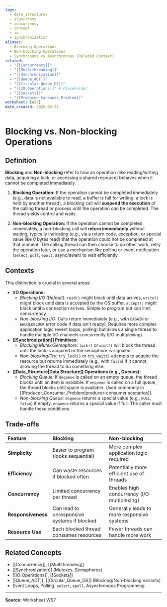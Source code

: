 ```yaml
---
tags:
  - data_structures
  - algorithms
  - concurrency
  - concept
  - io
  - synchronization
aliases:
  - Blocking Operations
  - Non-blocking Operations
  - Synchronous vs Asynchronous (Related Context)
related:
  - "[[Concurrency]]"
  - "[[Multithreading]]"
  - "[[Synchronization]]"
  - "[[Queue_ADT]]"
  - "[[Circular_Queue_DS]]"
  - "[[IO_Operations]]" # Placeholder
  - "[[Sockets]]"
  - "[[Producer_Consumer_Problem]]"
worksheet: [WS7]
date_created: 2025-04-21
---
```

# Blocking vs. Non-blocking Operations

## Definition

**Blocking** and **Non-blocking** refer to how an operation (like reading/writing data, acquiring a lock, or accessing a shared resource) behaves when it cannot be completed immediately.

1.  **Blocking Operation:** If the operation cannot be completed immediately (e.g., data is not available to read, a buffer is full for writing, a lock is held by another thread), a blocking call will **suspend the execution** of the calling thread or process until the operation *can* be completed. The thread yields control and waits.

2.  **Non-blocking Operation:** If the operation cannot be completed immediately, a non-blocking call will **return immediately** without waiting, typically indicating (e.g., via a return code, exception, or special value like 0 bytes read) that the operation could not be completed at that moment. The calling thread can then choose to do other work, retry the operation later, or use a mechanism like polling or event notification (`select`, `poll`, `epoll`, async/await) to wait efficiently.

## Contexts

This distinction is crucial in several areas:

- **I/O Operations:**
    - *Blocking I/O (Default):* `read()` might block until data arrives, `write()` might block until data is accepted by the OS buffer, `accept()` might block until a connection arrives. Simple to program but can limit concurrency.
    - *Non-blocking I/O:* Calls return immediately (e.g., with `EAGAIN` or `EWOULDBLOCK` error code if data isn't ready). Requires more complex application logic (event loops, polling) but allows a single thread to handle multiple I/O channels concurrently (I/O multiplexing).
- **[[Synchronization]] Primitives:**
    - *Blocking Mutex/Semaphore:* `lock()` or `wait()` will block the thread until the lock is acquired or the semaphore is signaled.
    - *Non-blocking/Try:* `try_lock()` or `try_wait()` attempts to acquire the resource but returns immediately (e.g., with `false`) if it cannot, allowing the thread to do something else.
- **[[Data_Structure|Data Structure]] Operations (e.g., Queues):**
    - *Blocking Queue:* If `dequeue` is called on an empty queue, the thread blocks until an item is available. If `enqueue` is called on a full queue, the thread blocks until space is available. Used commonly in [[Producer_Consumer_Problem|producer-consumer scenarios]].
    - *Non-blocking Queue:* `dequeue` returns a special value (e.g., `NULL`, `false`) if empty. `enqueue` returns a special value if full. The caller must handle these conditions.

## Trade-offs

| Feature        | Blocking                                  | Non-blocking                              |
| :------------- | :---------------------------------------- | :---------------------------------------- |
| **Simplicity** | Easier to program (looks sequential)      | More complex application logic required   |
| **Efficiency** | Can waste resources if blocked often      | Potentially more efficient use of threads |
| **Concurrency**| Limited concurrency per thread            | Enables high concurrency (I/O multiplexing)|
| **Responsiveness**| Can lead to unresponsive systems if blocked | Generally leads to more responsive systems|
| **Resource Use**| Each blocked thread consumes resources   | Fewer threads can handle more work        |

## Related Concepts
- [[Concurrency]], [[Multithreading]]
- [[Synchronization]] (Mutexes, Semaphores)
- [[IO_Operations]], [[Sockets]]
- [[Queue_ADT]], [[Circular_Queue_DS]] (Blocking/Non-blocking variants)
- Event Loops, Polling, `select`, `epoll`, Asynchronous Programming

---
**Source:** Worksheet WS7